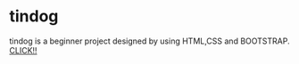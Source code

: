 # tindog<br>
tindog is a beginner project designed by using HTML,CSS and BOOTSTRAP. <br>
[CLICK!!](https://poojasingh5.github.io/tindog/)
